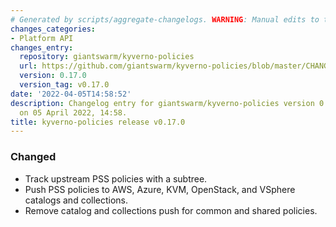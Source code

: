 ```yaml
---
# Generated by scripts/aggregate-changelogs. WARNING: Manual edits to this files will be overwritten.
changes_categories:
- Platform API
changes_entry:
  repository: giantswarm/kyverno-policies
  url: https://github.com/giantswarm/kyverno-policies/blob/master/CHANGELOG.md#0170---2022-04-05
  version: 0.17.0
  version_tag: v0.17.0
date: '2022-04-05T14:58:52'
description: Changelog entry for giantswarm/kyverno-policies version 0.17.0, published
  on 05 April 2022, 14:58.
title: kyverno-policies release v0.17.0
---
```


### Changed
- Track upstream PSS policies with a subtree.
- Push PSS policies to AWS, Azure, KVM, OpenStack, and VSphere catalogs and collections.
- Remove catalog and collections push for common and shared policies.

